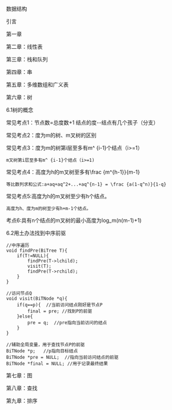 数据结构

引言

第一章

第二章：线性表

第三章：栈和队列

第四章：串

第五章：多维数组和广义表

第六章：树

6.1树的概念

常见考点1：节点数=总度数+1 
	结点的度--结点有几个孩子（分支）

常见考点2：度为m的树、m叉树的区别

常见考点3：度为m的树第i层至多有m^ {i-1}个结点（i>=1）

	m叉树第i层至多有m^ {i-1}个结点（i>=1)

常见考点4：高度为h的m叉树至多有\frac {m^{h-1}}{m-1}

	等比数列求和公式:a+aq+aq^2+...+aq^{n-1} = \frac {a(1-q^n)}{1-q}

常见考点5:高度为h的m叉树至少有h个结点。

	高度为h、度为m的树至少有h+m-1个结点。

考点6:具有n个结点的m叉树的最小高度为log_m(n(m-1)+1)

6.2用土办法找到中序前驱

    //中序遍历
    void findPre(BiTree T){
        if(T!=NULL){
            findPre(T->lchild);
            visit(T);
            findPre(T->rchild);
        }
    }
    
    //访问节点Q
    void visit(BiTNode *q){
        if(q==p){  //当前访问结点刚好是节点P
            final = pre; //找到P的前驱
        }else{
            pre = q;  //pre指向当前访问的结点
        }
    }
    
    //辅助全局变量，用于查找节点P的前驱
    BiTNode *p;   //p指向目标结点
    BiTNode *pre = NULL;  //指向当前访问结点的前驱
    BiTNode *final = NULL; //用于记录最终结果



第七章：图

第八章：查找

第九章：排序
